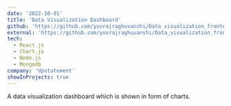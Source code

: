 ```yaml
---
date: '2022-10-01'
title: 'Data Visualization Dashboard'
github: 'https://github.com/yuvrajraghuvanshi/Data_visualization_frontend'
external: 'https://github.com/yuvrajraghuvanshi/Data_visualization_frontend'
tech:
  - React.js
  - Chart.js
  - Node.js
  - Mongodb
company: 'Upstatement'
showInProjects: true
---
```


A data visualization dashboard which is shown in form of charts.
